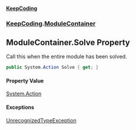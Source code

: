 #### [KeepCoding](index.md 'index')
### [KeepCoding](KeepCoding.md 'KeepCoding').[ModuleContainer](KeepCoding_ModuleContainer.md 'KeepCoding.ModuleContainer')
## ModuleContainer.Solve Property
Call this when the entire module has been solved.  
```csharp
public System.Action Solve { get; }
```
#### Property Value
[System.Action](https://docs.microsoft.com/en-us/dotnet/api/System.Action 'System.Action')
#### Exceptions
[UnrecognizedTypeException](KeepCoding_UnrecognizedTypeException.md 'KeepCoding.UnrecognizedTypeException')  
